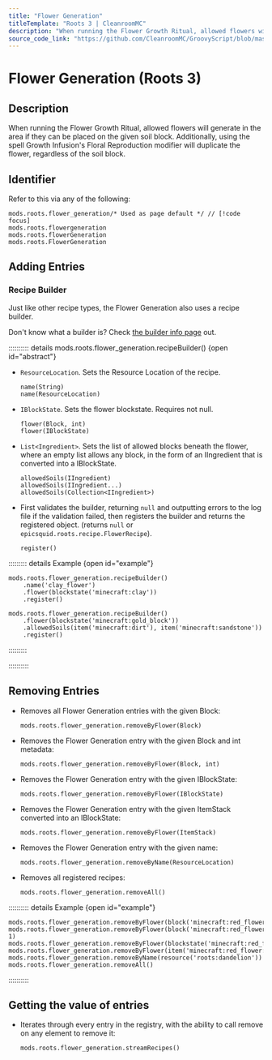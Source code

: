 ```yaml
---
title: "Flower Generation"
titleTemplate: "Roots 3 | CleanroomMC"
description: "When running the Flower Growth Ritual, allowed flowers will generate in the area if they can be placed on the given soil block. Additionally, using the spell Growth Infusion's Floral Reproduction modifier will duplicate the flower, regardless of the soil block."
source_code_link: "https://github.com/CleanroomMC/GroovyScript/blob/master/src/main/java/com/cleanroommc/groovyscript/compat/mods/roots/FlowerGeneration.java"
---
```


# Flower Generation (Roots 3)

## Description

When running the Flower Growth Ritual, allowed flowers will generate in the area if they can be placed on the given soil block. Additionally, using the spell Growth Infusion's Floral Reproduction modifier will duplicate the flower, regardless of the soil block.

## Identifier

Refer to this via any of the following:

```groovy:no-line-numbers {1}
mods.roots.flower_generation/* Used as page default */ // [!code focus]
mods.roots.flowergeneration
mods.roots.flowerGeneration
mods.roots.FlowerGeneration
```


## Adding Entries

### Recipe Builder

Just like other recipe types, the Flower Generation also uses a recipe builder.

Don't know what a builder is? Check [the builder info page](../../getting_started/builder.md) out.

:::::::::: details mods.roots.flower_generation.recipeBuilder() {open id="abstract"}
- `ResourceLocation`. Sets the Resource Location of the recipe.

    ```groovy:no-line-numbers
    name(String)
    name(ResourceLocation)
    ```

- `IBlockState`. Sets the flower blockstate. Requires not null.

    ```groovy:no-line-numbers
    flower(Block, int)
    flower(IBlockState)
    ```

- `List<Ingredient>`. Sets the list of allowed blocks beneath the flower, where an empty list allows any block, in the form of an IIngredient that is converted into a IBlockState.

    ```groovy:no-line-numbers
    allowedSoils(IIngredient)
    allowedSoils(IIngredient...)
    allowedSoils(Collection<IIngredient>)
    ```

- First validates the builder, returning `null` and outputting errors to the log file if the validation failed, then registers the builder and returns the registered object. (returns `null` or `epicsquid.roots.recipe.FlowerRecipe`).

    ```groovy:no-line-numbers
    register()
    ```

::::::::: details Example {open id="example"}
```groovy:no-line-numbers
mods.roots.flower_generation.recipeBuilder()
    .name('clay_flower')
    .flower(blockstate('minecraft:clay'))
    .register()

mods.roots.flower_generation.recipeBuilder()
    .flower(blockstate('minecraft:gold_block'))
    .allowedSoils(item('minecraft:dirt'), item('minecraft:sandstone'))
    .register()
```

:::::::::

::::::::::

## Removing Entries

- Removes all Flower Generation entries with the given Block:

    ```groovy:no-line-numbers
    mods.roots.flower_generation.removeByFlower(Block)
    ```

- Removes the Flower Generation entry with the given Block and int metadata:

    ```groovy:no-line-numbers
    mods.roots.flower_generation.removeByFlower(Block, int)
    ```

- Removes the Flower Generation entry with the given IBlockState:

    ```groovy:no-line-numbers
    mods.roots.flower_generation.removeByFlower(IBlockState)
    ```

- Removes the Flower Generation entry with the given ItemStack converted into an IBlockState:

    ```groovy:no-line-numbers
    mods.roots.flower_generation.removeByFlower(ItemStack)
    ```

- Removes the Flower Generation entry with the given name:

    ```groovy:no-line-numbers
    mods.roots.flower_generation.removeByName(ResourceLocation)
    ```

- Removes all registered recipes:

    ```groovy:no-line-numbers
    mods.roots.flower_generation.removeAll()
    ```

:::::::::: details Example {open id="example"}
```groovy:no-line-numbers
mods.roots.flower_generation.removeByFlower(block('minecraft:red_flower'))
mods.roots.flower_generation.removeByFlower(block('minecraft:red_flower'), 1)
mods.roots.flower_generation.removeByFlower(blockstate('minecraft:red_flower:2'))
mods.roots.flower_generation.removeByFlower(item('minecraft:red_flower:3'))
mods.roots.flower_generation.removeByName(resource('roots:dandelion'))
mods.roots.flower_generation.removeAll()
```

::::::::::

## Getting the value of entries

- Iterates through every entry in the registry, with the ability to call remove on any element to remove it:

    ```groovy:no-line-numbers
    mods.roots.flower_generation.streamRecipes()
    ```
